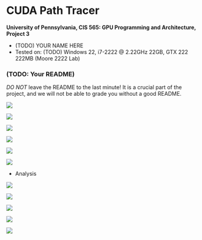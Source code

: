 CUDA Path Tracer
================

**University of Pennsylvania, CIS 565: GPU Programming and Architecture, Project 3**

* (TODO) YOUR NAME HERE
* Tested on: (TODO) Windows 22, i7-2222 @ 2.22GHz 22GB, GTX 222 222MB (Moore 2222 Lab)

### (TODO: Your README)

*DO NOT* leave the README to the last minute! It is a crucial part of the
project, and we will not be able to grade you without a good README.

![](img/blur3.gif)

![](img/beforeblur.png)

![](img/DOF1.png)

![](img/DOF2.png)

![](img/AA.gif)

![](img/noAA.gif)

* Analysis

![](charts/1.PNG)

![](charts/2.PNG)

![](charts/3.PNG)

![](charts/4.PNG)

![](charts/5.PNG)